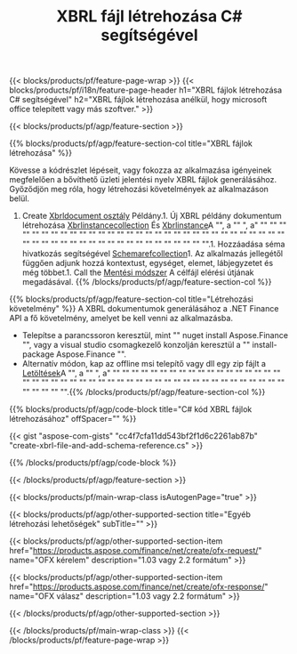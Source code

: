 ﻿---
title: XBRL fájl létrehozása C# segítségével
description: Minta kód XBRL fájl létrehozásához. API példa kódot használjon a .NET alapú alkalmazásokon belül XBRL fájlok generálásához. 
url: /hu/net/create/xbrl/
family: finance
platformtag: net
feature: create
informat: XBRL
outformat: 
otherformats: 
---
{{< blocks/products/pf/feature-page-wrap >}}
{{< blocks/products/pf/i18n/feature-page-header h1="XBRL fájlok létrehozása C# segítségével" h2="XBRL fájlok létrehozása anélkül, hogy microsoft office telepített vagy más szoftver." >}}

{{< blocks/products/pf/agp/feature-section >}}

{{% blocks/products/pf/agp/feature-section-col title="XBRL fájlok létrehozása" %}}

Kövesse a kódrészlet lépéseit, vagy fokozza az alkalmazása igényeinek megfelelően a bővíthető üzleti jelentési nyelv XBRL fájlok generálásához. Győződjön meg róla, hogy létrehozási követelmények az alkalmazáson belül.

1. Create [Xbrldocument osztály](https://apireference.aspose.com/finance/net/aspose.finance.xbrl/xbrldocument) Példány.1. Új XBRL példány dokumentum létrehozása [Xbrlinstancecollection](https://apireference.aspose.com/finance/net/aspose.finance.xbrl/xbrlinstancecollection) És [Xbrlinstance](https://apireference.aspose.com/finance/net/aspose.finance.xbrl/xbrlinstance)A "", a "" ", a" "" "" "" "" "" "" "" "" "" "" "" "" "" "" "" "" "" "" "" "" "" "" "" "" "" "" "" "" "" "" "" "" "" "" "" "" "" "" "" "" "" "" "" "" "" "" "" "" "" "" "".1. Hozzáadása séma hivatkozás segítségével [Schemarefcollection](https://apireference.aspose.com/finance/net/aspose.finance.xbrl/schemarefcollection)1. Az alkalmazás jellegétől függően adjunk hozzá kontextust, egységet, elemet, lábjegyzetet és még többet.1. Call the [Mentési módszer](https://apireference.aspose.com/finance/net/aspose.finance.xbrl.xbrldocument/save/methods/1) A célfájl elérési útjának megadásával.
{{% /blocks/products/pf/agp/feature-section-col %}}

{{% blocks/products/pf/agp/feature-section-col title="Létrehozási követelmény" %}}
A XBRL dokumentumok generálásához a .NET Finance API a fő követelmény, amelyet be kell venni az alkalmazásba. 
- Telepítse a parancssoron keresztül, mint "" nuget install Aspose.Finance "", vagy a visual studio csomagkezelő konzolján keresztül a "" install-package Aspose.Finance "".
- Alternatív módon, kap az offline msi telepítő vagy dll egy zip fájlt a [Letöltések](https://downloads.aspose.com/finance/net)A "", a "" ", a" "" "" "" "" "" "" "" "" "" "" "" "" "" "" "" "" "" "" "" "" "" "" "" "" "" "" "" "" "" "" "" "" "" "" "" "" "" "" "" "" "" "" "" "" "" "" "" "" "" "" "".{{% /blocks/products/pf/agp/feature-section-col %}}

{{% blocks/products/pf/agp/code-block title="C# kód XBRL fájlok létrehozásához" offSpacer="" %}}

{{< gist "aspose-com-gists" "cc4f7cfa11dd543bf2f1d6c2261ab87b" "create-xbrl-file-and-add-schema-reference.cs" >}}

{{% /blocks/products/pf/agp/code-block %}}

{{< /blocks/products/pf/agp/feature-section >}}

{{< blocks/products/pf/main-wrap-class isAutogenPage="true" >}}

{{< blocks/products/pf/agp/other-supported-section title="Egyéb létrehozási lehetőségek" subTitle="" >}}

{{< blocks/products/pf/agp/other-supported-section-item href="https://products.aspose.com/finance/net/create/ofx-request/" name="OFX kérelem" description="1.03 vagy 2.2 formátum" >}}

{{< blocks/products/pf/agp/other-supported-section-item href="https://products.aspose.com/finance/net/create/ofx-response/" name="OFX válasz" description="1.03 vagy 2.2 formátum" >}}

{{< /blocks/products/pf/agp/other-supported-section >}}

{{< /blocks/products/pf/main-wrap-class >}}
{{< /blocks/products/pf/feature-page-wrap >}}